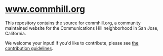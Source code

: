 # www.commhill.org

This repository contains the source for commhill.org, a community maintained
website for the Communications Hill neighborhood in San Jose, California.

We welcome your input! If you'd like to contribute, please see [the contribution guidelines](CONTRIBUTING.md).
